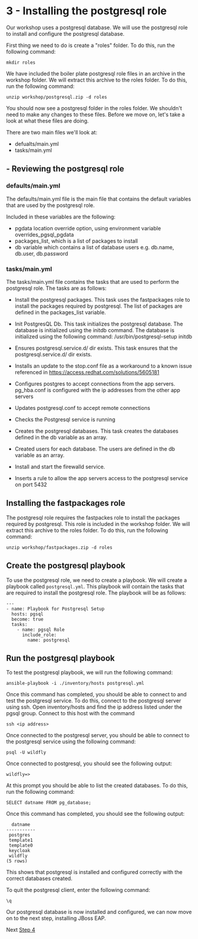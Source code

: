 # 3 - Installing the postgresql role

Our workshop uses a postgresql database.  We will use the postgresql role to install and configure the postgresql database.  

First thing we need to do is create a "roles" folder.  To do this, run the following command:

`mkdir roles`

We have included the boiler plate postgresql role files in an archive in the workshop folder.  We will extract this archive to the roles folder.  To do this, run the following command:

`unzip workshop/postgresql.zip -d roles`

You should now see a postgresql folder in the roles folder.  We shouldn't need to make any changes to these files.  Before we move on, let's take a look at what these files are doing.

There are two main files we'll look at:

* defualts/main.yml
* tasks/main.yml

## - Reviewing the postgresql role

### defaults/main.yml

The defaults/main.yml file is the main file that contains the default variables that are used by the postgresql role.  

Included in these variables are the following:

* pgdata location override option, using environment variable overrides_pgsql_pgdata
* packages_list, which is a list of packages to install
* db variable which contains a list of database users e.g. db.name, db.user, db.password

### tasks/main.yml

The tasks/main.yml file contains the tasks that are used to perform the postgresql role.  The tasks are as follows:

* Install the postgresql packages.  This task uses the fastpackages role to install the packages required by postgresql.  The list of packages are defined in the packages_list variable.

* Init PostgresQL Db. This task initializes the postgresql database.  The database is initialized using the initdb command.  The database is initialized using the following command: /usr/bin/postgresql-setup initdb

* Ensures postgresql.service.d/ dir exists.  This task ensures that the postgresql.service.d/ dir exists.  

* Installs an update to the stop.conf file as a workaround to a known issue referenced in https://access.redhat.com/solutions/5605181

* Configures postgres to accept connections from the app servers.  pg_hba.conf is configured with the ip addresses from the other app servers

* Updates postgresql.conf to accept remote connections

* Checks the Postgresql service is running

* Creates the postgresql databases.  This task creates the databases defined in the db variable as an array.

* Created users for each database.  The users are defined in the db variable as an array.

* Install and start the firewalld service.

* Inserts a rule to allow the app servers access to the postgresql service on port 5432


## Installing the fastpackages role

The postgresql role requires the fastpackes role to install the packages required by postgresql.  This role is included in the workshop folder.  We will extract this archive to the roles folder.  To do this, run the following command: 

`unzip workshop/fastpackages.zip -d roles`

## Create the postgresql playbook

To use the postgresql role, we need to create a playbook.  We will create a playbook called `postgresql.yml`.  This playbook will contain the tasks that are required to install the postgresql role.  The playbook will be as follows:

```
---
- name: Playbook for Postgresql Setup
  hosts: pgsql
  become: true
  tasks:
    - name: pgsql Role
      include_role:
        name: postgresql
```

## Run the postgresql playbook

To test the postgresql playbook, we will run the following command:

`ansible-playbook -i ./inventory/hosts postgresql.yml`

Once this command has completed, you should be able to connect to and test the postgresql service.  To do this, connect to the postgresql server using ssh.  Open inventory/hosts and find the ip address listed under the pgsql group.  Connect to this host with the command 

`ssh <ip address>`

Once connected to the postgresql server, you should be able to connect to the postgresql service using the following command: 

`psql -U wildfly` 

Once connected to postgresql, you should see the following output:

```
wildfly=>
```

At this prompt you should be able to list the created databases.  To do this, run the following command:

`SELECT datname FROM pg_database;`

Once this command has completed, you should see the following output:

```
  datname  
-----------
 postgres
 template1
 template0
 keycloak
 wildfly
(5 rows)
```

This shows that postgresql is installed and configured correctly with the correct databases created.

To quit the postgresql client, enter the following command:

`\q`

Our postgresql database is now installed and configured, we can now move on to the next step, installing JBoss EAP.

Next [Step 4](./4-deploying-jboss-eap.md)